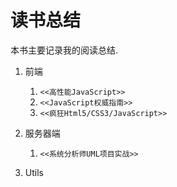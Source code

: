 读书总结
=======

本书主要记录我的阅读总结.

1. 前端
    1. `<<高性能JavaScript>>`
    2. `<<JavaScript权威指南>>`
    3. `<<疯狂Html5/CSS3/JavaScript>>`

2. 服务器端
    1. `<<系统分析师UML项目实战>>`
3. Utils
